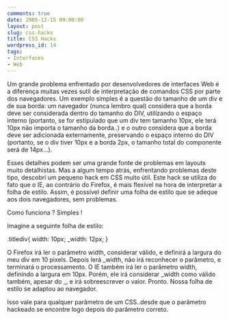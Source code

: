 ```yaml
---
comments: true
date: 2005-12-15 09:00:00
layout: post
slug: css-hacks
title: CSS Hacks
wordpress_id: 14
tags:
- Interfaces
- Web
---
```


Um grande problema enfrentado por desenvolvedores de interfaces Web é a diferença muitas vezes sutil de interpretação de comandos CSS por parte dos navegadores. Um exemplo simples é a questão do tamanho de um div e de sua borda: um navegador (nunca lembro qual) considera que a borda deve ser considerada dentro do tamanho do DIV, utilizando o espaço interno (portanto, se for estipulado que um div tem tamanho 10px, ele terá 10px não importa o tamanho da borda..) e o outro considera que a borda deve ser adicionada externamente, preservando o espaço interno do DIV (portanto, se o div tiver 10px e a borda 2px, o tamanho total do componente será de 14px...).

Esses detalhes podem ser uma grande fonte de problemas em layouts muito detalhistas. Mas a algum tempo atrás, enfrentando problemas deste tipo, descobri um pequeno hack em CSS muito útil. Este hack se utiliza do fato que o IE, ao contrário do Firefox, é mais flexível na hora de interpretar a folha de estilo.
Assim, é possível definir uma folha de estilo que se adeque aos dois navegadores, sem problemas.

Como funciona ? Simples !

Imagine a seguinte folha de estilo:

.titlediv{
width: 10px;
_width: 12px;
}

O Firefox irá ler o parâmetro width, considerar válido, e definirá a largura do meu div em 10 pixels. Depois lerá _width, não irá reconhecer o parâmetro, e terminará o processamento. O IE também irá ler o parâmetro width, definindo a largura em 10px. Porém, ele irá considerar _width como válido também, apesar do _, e irá sobreescrever o valor. Pronto. Nossa folha de estilo se adaptou ao navegador.

Isso vale para qualquer parâmetro de um CSS..desde que o parâmetro hackeado se encontre logo depois do parâmetro correto.

